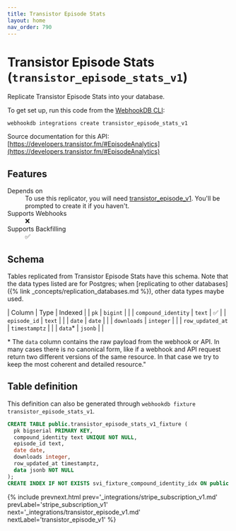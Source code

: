 ```yaml
---
title: Transistor Episode Stats
layout: home
nav_order: 790
---
```


# Transistor Episode Stats (`transistor_episode_stats_v1`)

Replicate Transistor Episode Stats into your database.

To get set up, run this code from the [WebhookDB CLI](https://webhookdb.com/terminal):
```
webhookdb integrations create transistor_episode_stats_v1
```

Source documentation for this API: [https://developers.transistor.fm/#EpisodeAnalytics](https://developers.transistor.fm/#EpisodeAnalytics)

## Features

<dl>
<dt>Depends on</dt>
<dd>To use this replicator, you will need <a href="{% link _integrations/transistor_episode_v1.md %}">transistor_episode_v1</a>. You'll be prompted to create it if you haven't.</dd>

<dt>Supports Webhooks</dt>
<dd>❌</dd>
<dt>Supports Backfilling</dt>
<dd>✅</dd>

</dl>

## Schema

Tables replicated from Transistor Episode Stats have this schema.
Note that the data types listed are for Postgres;
when [replicating to other databases]({% link _concepts/replication_databases.md %}),
other data types maybe used.

| Column | Type | Indexed |
| `pk` | `bigint` |  |
| `compound_identity` | `text` | ✅ |
| `episode_id` | `text` |  |
| `date` | `date` |  |
| `downloads` | `integer` |  |
| `row_updated_at` | `timestamptz` |  |
| `data`* | `jsonb` |  |

<span class="fs-3">* The `data` column contains the raw payload from the webhook or API.
In many cases there is no canonical form, like if a webhook and API request return
two different versions of the same resource.
In that case we try to keep the most coherent and detailed resource."</span>

## Table definition

This definition can also be generated through `webhookdb fixture transistor_episode_stats_v1`.

```sql
CREATE TABLE public.transistor_episode_stats_v1_fixture (
  pk bigserial PRIMARY KEY,
  compound_identity text UNIQUE NOT NULL,
  episode_id text,
  date date,
  downloads integer,
  row_updated_at timestamptz,
  data jsonb NOT NULL
);
CREATE INDEX IF NOT EXISTS svi_fixture_compound_identity_idx ON public.transistor_episode_stats_v1_fixture (compound_identity);
```

{% include prevnext.html prev='_integrations/stripe_subscription_v1.md' prevLabel='stripe_subscription_v1' next='_integrations/transistor_episode_v1.md' nextLabel='transistor_episode_v1' %}
